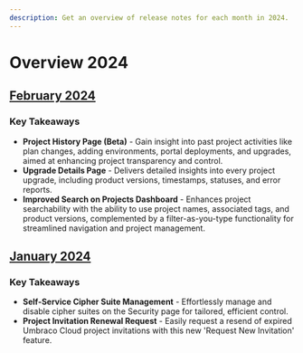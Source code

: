 ```yaml
---
description: Get an overview of release notes for each month in 2024.
---
```


# Overview 2024

## [February 2024](2024-02-releasenotes.md)

### Key Takeaways

* **Project History Page (Beta)** - Gain insight into past project activities like plan changes, adding environments, portal deployments, and upgrades, aimed at enhancing project transparency and control.
* **Upgrade Details Page** - Delivers detailed insights into every project upgrade, including product versions, timestamps, statuses, and error reports.
* **Improved Search on Projects Dashboard** - Enhances project searchability with the ability to use project names, associated tags, and product versions, complemented by a filter-as-you-type functionality for streamlined navigation and project management.

## [January 2024](2024-01-releasenotes.md)

### Key Takeaways

* **Self-Service Cipher Suite Management**  - Effortlessly manage and disable cipher suites on the Security page for tailored, efficient control.
* **Project Invitation Renewal Request** - Easily request a resend of expired Umbraco Cloud project invitations with this new 'Request New Invitation' feature.
